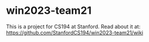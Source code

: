 # win2023-team21
This is a project for CS194 at Stanford. Read about it at:
<https://github.com/StanfordCS194/win2023-team21/wiki>
